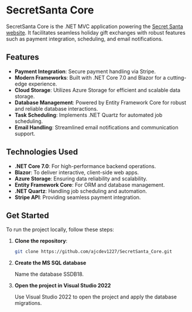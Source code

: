 # SecretSanta Core

SecretSanta Core is the .NET MVC application powering the [Secret Santa website](https://www.secretsantanow.org/). It facilitates seamless holiday gift exchanges with robust features such as payment integration, scheduling, and email notifications.

## Features

- **Payment Integration**: Secure payment handling via Stripe.
- **Modern Frameworks**: Built with .NET Core 7.0 and Blazor for a cutting-edge experience.
- **Cloud Storage**: Utilizes Azure Storage for efficient and scalable data storage.
- **Database Management**: Powered by Entity Framework Core for robust and reliable database interactions.
- **Task Scheduling**: Implements .NET Quartz for automated job scheduling.
- **Email Handling**: Streamlined email notifications and communication support.

## Technologies Used

- **.NET Core 7.0**: For high-performance backend operations.
- **Blazor**: To deliver interactive, client-side web apps.
- **Azure Storage**: Ensuring data reliability and scalability.
- **Entity Framework Core**: For ORM and database management.
- **.NET Quartz**: Handling job scheduling and automation.
- **Stripe API**: Providing seamless payment integration.

## Get Started

To run the project locally, follow these steps:

1. **Clone the repository**:
   ```bash
   git clone https://github.com/ajcdev1227/SecretSanta_Core.git
   ```
2. **Create the MS SQL database**

    Name the database SSDB18.

3. **Open the project in Visual Studio 2022**

    Use Visual Studio 2022 to open the project and apply the database migrations.
